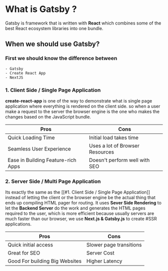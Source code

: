 # What is Gatsby ?
Gatsby is framework that is written with **React** which combines some of the best React ecosystem libraries into one bundle.

## When we should use Gatsby?

### First we should know the difference between
    - Gatsby
    - Create React App
    - NextJS

### 1. Client Side  / Single Page Application
**create-react-app** is one of the way to demonstrate what is single page application where everything is rendered on the client side. so when a user make a request to the server the browser engine is the one who makes the changes based on the JavaScript bundle.

Pros | Cons
--- | ---
Quick Loading Time | Initial load takes time
Seamless User Experience | Uses a lot of Browser Resources
Ease in Building Feature-rich Apps | Doesn't perform well with SEO

### 2. Server Side / Multi Page Application
Its exactly the same as the [[#1. Client Side / Single Page Application]] instead of letting the client or the browser engine be the actual thing that ends up compiling HTML pager for routing.
It uses **Sever Side Rendering** to let the **Backend Server** do the work and generates the HTML pages required to the user, which is more efficient because usually servers are much faster than our browser, we use **Next.js & Gatsby.js** to create #SSR applications.

Pros | Cons
--- | ---
Quick initial access | Slower page transitions
Great for SEO | Server Cost
Good For building Big Websites | Higher Latency

